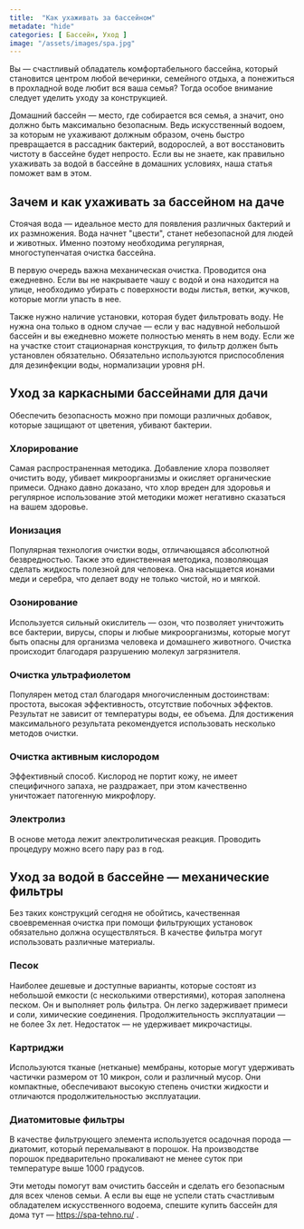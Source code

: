 ```yaml
---
title:  "Как ухаживать за бассейном"
metadate: "hide"
categories: [ Бассейн, Уход ]
image: "/assets/images/spa.jpg"
---
```

Вы — счастливый обладатель комфортабельного бассейна, который становится центром любой вечеринки, семейного отдыха, а понежиться в прохладной воде любит вся ваша семья? Тогда особое внимание следует уделить уходу за конструкцией.

Домашний бассейн — место, где собирается вся семья, а значит, оно должно быть максимально безопасным. Ведь искусственный водоем, за которым не ухаживают должным образом, очень быстро превращается в рассадник бактерий, водорослей, а вот восстановить чистоту в бассейне будет непросто. Если вы не знаете, как правильно ухаживать за водой в бассейне в домашних условиях, наша статья поможет вам в этом.

## Зачем и как ухаживать за бассейном на даче

Стоячая вода — идеальное место для появления различных бактерий и их размножения. Вода начнет "цвести", станет небезопасной для людей и животных. Именно поэтому необходима регулярная, многоступенчатая очистка бассейна.

В первую очередь важна механическая очистка. Проводится она ежедневно. Если вы не накрываете чашу с водой и она находится на улице, необходимо убирать с поверхности воды листья, ветки, жучков, которые могли упасть в нее.

Также нужно наличие установки, которая будет фильтровать воду. Не нужна она только в одном случае — если у вас надувной небольшой бассейн и вы ежедневно можете полностью менять в нем воду. Если же на участке стоит стационарная конструкция, то фильтр должен быть установлен обязательно. Обязательно используются приспособления для дезинфекции воды, нормализации уровня рН.

## Уход за каркасными бассейнами для дачи

Обеспечить безопасность можно при помощи различных добавок, которые защищают от цветения, убивают бактерии.

### Хлорирование

Самая распространенная методика. Добавление хлора позволяет очистить воду, убивает микроорганизмы и окисляет органические примеси. Однако давно доказано, что хлор вреден для здоровья и регулярное использование этой методики может негативно сказаться на вашем здоровье.

### Ионизация

Популярная технология очистки воды, отличающаяся абсолютной безвредностью. Также это единственная методика, позволяющая сделать жидкость полезной для человека. Она насыщается ионами меди и серебра, что делает воду не только чистой, но и мягкой.

### Озонирование

Используется сильный окислитель — озон, что позволяет уничтожить все бактерии, вирусы, споры и любые микроорганизмы, которые могут быть опасны для организма человека и домашнего животного. Очистка происходит благодаря разрушению молекул загрязнителя.

### Очистка ультрафиолетом

Популярен метод стал благодаря многочисленным достоинствам: простота, высокая эффективность, отсутствие побочных эффектов. Результат не зависит от температуры воды, ее объема. Для достижения максимального результата рекомендуется использовать несколько методов очистки.

### Очистка активным кислородом

Эффективный способ. Кислород не портит кожу, не имеет специфичного запаха, не раздражает, при этом качественно уничтожает патогенную микрофлору.

### Электролиз

В основе метода лежит электролитическая реакция. Проводить процедуру можно всего пару раз в год.

## Уход за водой в бассейне — механические фильтры

Без таких конструкций сегодня не обойтись, качественная своевременная очистка при помощи фильтрующих установок обязательно должна осуществляться. В качестве фильтра могут использовать различные материалы.

### Песок

Наиболее дешевые и доступные варианты, которые состоят из небольшой емкости (с несколькими отверстиями), которая заполнена песком. Он и выполняет роль фильтра. Он легко задерживает примеси и соли, химические соединения. Продолжительность эксплуатации — не более 3х лет. Недостаток — не удерживает микрочастицы.

### Картриджи

Используются тканые (нетканые) мембраны, которые могут удерживать частички размером от 10 микрон, соли и различный мусор. Они компактные, обеспечивают высокую степень очистки жидкости и отличаются продолжительностью эксплуатации.

### Диатомитовые фильтры

В качестве фильтрующего элемента используется осадочная порода — диатомит, который перемалывают в порошок. На производстве порошок предварительно прокаливают не менее суток при температуре выше 1000 градусов.

Эти методы помогут вам очистить бассейн и сделать его безопасным для всех членов семьи. А если вы еще не успели стать счастливым обладателем искусственного водоема, спешите купить бассейн для дома тут — https://spa-tehno.ru/ .
